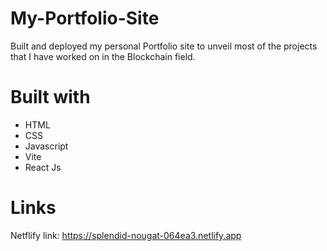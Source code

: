 # My-Portfolio-Site


Built and deployed my personal Portfolio site to unveil most of the projects that I have worked on in the Blockchain field. 

# Built with

- HTML 
- CSS
- Javascript 
- Vite
- React Js 

# Links 

Netflify link: https://splendid-nougat-064ea3.netlify.app
